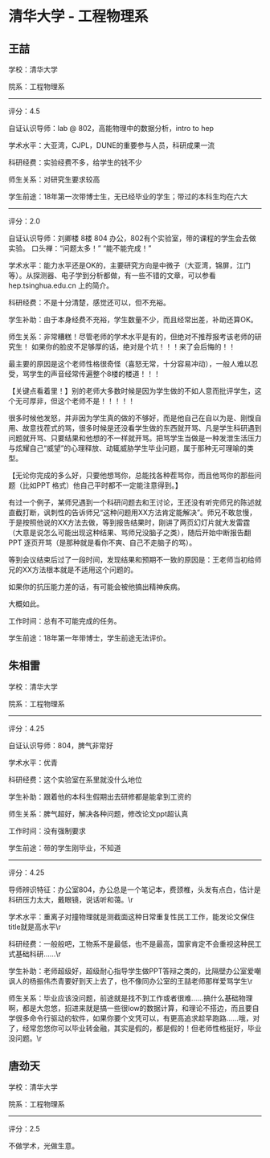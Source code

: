 # 清华大学 - 工程物理系

## 王喆

学校：清华大学

院系：工程物理系

* * *

评分：4.5

自证认识导师：lab @ 802，高能物理中的数据分析，intro to hep

学术水平：大亚湾，CJPL，DUNE的重要参与人员，科研成果一流

科研经费：实验经费不多，给学生的钱不少

师生关系：对研究生要求较高

学生前途：18年第一次带博士生，无已经毕业的学生；带过的本科生均在六大

* * *

评分：2.0

自证认识导师：刘卿楼 8楼 804 办公，802有个实验室，带的课程的学生会去做实验。
口头禅：“问题太多！” “能不能完成！”

学术水平：能力水平还是OK的，主要研究方向是中微子（大亚湾，锦屏，江门等）。从探测器、电子学到分析都做，有一些不错的文章，可以参看 hep.tsinghua.edu.cn 上的简介。

科研经费：不是十分清楚，感觉还可以，但不充裕。

学生补助：由于本身经费不充裕，学生数量不少，而且经常出差，补助还算OK。

师生关系：非常糟糕！尽管老师的学术水平是有的，但绝对不推荐报考该老师的研究生！ 如果你的脸皮不足够厚的话，绝对是个坑！！！来了会后悔的！！

最主要的原因是这个老师性格很奇怪（喜怒无常，十分容易冲动），一般人难以忍受，骂学生的声音经常传遍整个8楼的楼道！！！

【关键点看着里！】别的老师大多数时候是因为学生做的不如人意而批评学生，这个无可厚非，但这个老师不是！！！！！

很多时候他发怒，并非因为学生真的做的不够好，而是他自己在自以为是、刚愎自用、故意找茬式的骂，很多时候是还没看学生做的东西就开骂、凡是学生科研遇到问题就开骂、只要结果和他想的不一样就开骂。把骂学生当做是一种发泄生活压力与炫耀自己“威望”的心理释放、动辄威胁学生毕业问题，属于那种无可理喻的类型。

【无论你完成的多么好，只要他想骂你，总能找各种茬骂你，而且他骂你的那些问题（比如PPT 格式）他自己平时都不一定能注意得到。】

有过一个例子，某师兄遇到一个科研问题去和王讨论，王还没有听完师兄的陈述就直截打断，讽刺性的告诉师兄“这种问题用XX方法肯定能解决”。师兄不敢怠慢，于是按照他说的XX方法去做，等到报告结果时，刚讲了两页幻灯片就大发雷霆（大意是说怎么可能出现这种结果、骂师兄没脑子之类），随后开始中断报告翻 PPT 逐页开骂（是那种就是看你不爽、自己不走脑子的骂）。

等到会议结束后过了一段时间，发现结果和预期不一致的原因是：王老师当初给师兄的XX方法根本就是不适用这个问题的。

如果你的抗压能力差的话，有可能会被他搞出精神疾病。

大概如此。

工作时间：总有不可能完成的任务。

学生前途：18年第一年带博士，学生前途无法评价。

## 朱相雷

学校：清华大学

院系：工程物理系

* * *

评分：4.25

自证认识导师：804，脾气非常好

学术水平：优青

科研经费：这个实验室在系里就没什么地位

学生补助：跟着他的本科生假期出去研修都是能拿到工资的

师生关系：脾气超好，解决各种问题，修改论文ppt超认真

工作时间：没有强制要求

学生前途：带的学生刚毕业，不知道

* * *

评分：4.25

导师辨识特征：办公室804，办公总是一个笔记本，费颈椎，头发有点白，估计是科研压力太大，戴眼镜，说话听和蔼。\r

学术水平：重离子对撞物理就是测截面这种日常重复性民工工作，能发论文保住title就是高水平\r

科研经费：一般般吧，工物系不是最低，也不是最高，国家肯定不会重视这种民工式基础科研……\r

学生补助：老师超级好，超级耐心指导学生做PPT答辩之类的，比隔壁办公室爱嘲讽人的杨振伟杰青要好到天上去了，也不像同办公室的王喆老师那样爱骂学生\r

师生关系：毕业应该没问题，前途就是找不到工作或者很难……搞什么基础物理啊，都是大忽悠，招进来就是搞一些很low的数据计算，和理论不搭边，而且要自学很多命令行驱动的软件，如果你要个文凭可以，有更高追求趁早跑路……哦，对了，经常忽悠你可以毕业转金融，其实是假的，都是假的！但老师性格挺好，毕业没问题。\r

## 唐劲天

学校：清华大学

院系：工程物理系

* * *

评分：2.5

不做学术，光做生意。